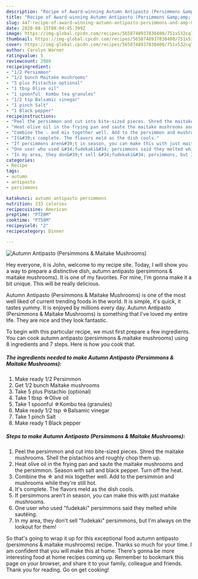 ```yaml
---
description: "Recipe of Award-winning Autumn Antipasto (Persimmons &amp;amp; Maitake Mushrooms)"
title: "Recipe of Award-winning Autumn Antipasto (Persimmons &amp;amp; Maitake Mushrooms)"
slug: 447-recipe-of-award-winning-autumn-antipasto-persimmons-and-amp-maitake-mushrooms
date: 2020-08-15T08:04:45.399Z
image: https://img-global.cpcdn.com/recipes/5658748937830400/751x532cq70/autumn-antipasto-persimmons-maitake-mushrooms-recipe-main-photo.jpg
thumbnail: https://img-global.cpcdn.com/recipes/5658748937830400/751x532cq70/autumn-antipasto-persimmons-maitake-mushrooms-recipe-main-photo.jpg
cover: https://img-global.cpcdn.com/recipes/5658748937830400/751x532cq70/autumn-antipasto-persimmons-maitake-mushrooms-recipe-main-photo.jpg
author: Carolyn Warner
ratingvalue: 5
reviewcount: 2989
recipeingredient:
- "1/2 Persimmon"
- "1/2 bunch Maitake mushrooms"
- "5 plus Pistachio optional"
- "1 tbsp Olive oil"
- "1 spoonful  Kombu tea granules"
- "1/2 tsp Balsamic vinegar"
- "1 pinch Salt"
- "1 Black pepper"
recipeinstructions:
- "Peel the persimmon and cut into bite-sized pieces. Shred the maitake mushrooms. Shell the pistachios and roughly chop them up."
- "Heat olive oil in the frying pan and saute the maitake mushrooms and the persimmon. Season with salt and black pepper. Turn off the heat."
- "Combine the ☆ and mix together well. Add to the persimmon and mushrooms while they&#39;re still hot."
- "It&#39;s complete. The flavors meld as the dish cools."
- "If persimmons aren&#39;t in season, you can make this with just maitake mushrooms."
- "One user who used &#34;fudekaki&#34; persimmons said they melted while sautéing."
- "In my area, they don&#39;t sell &#34;fudekaki&#34; persimmons, but I&#39;m always on the lookout for them!"
categories:
- Recipe
tags:
- autumn
- antipasto
- persimmons

katakunci: autumn antipasto persimmons 
nutrition: 233 calories
recipecuisine: American
preptime: "PT20M"
cooktime: "PT58M"
recipeyield: "2"
recipecategory: Dinner

---
```



![Autumn Antipasto (Persimmons &amp; Maitake Mushrooms)](https://img-global.cpcdn.com/recipes/5658748937830400/751x532cq70/autumn-antipasto-persimmons-maitake-mushrooms-recipe-main-photo.jpg)

Hey everyone, it is John, welcome to my recipe site. Today, I will show you a way to prepare a distinctive dish, autumn antipasto (persimmons &amp; maitake mushrooms). It is one of my favorites. For mine, I'm gonna make it a bit unique. This will be really delicious.



Autumn Antipasto (Persimmons &amp; Maitake Mushrooms) is one of the most well liked of current trending foods in the world. It is simple, it's quick, it tastes yummy. It is enjoyed by millions every day. Autumn Antipasto (Persimmons &amp; Maitake Mushrooms) is something that I've loved my entire life. They are nice and they look fantastic.


To begin with this particular recipe, we must first prepare a few ingredients. You can cook autumn antipasto (persimmons &amp; maitake mushrooms) using 8 ingredients and 7 steps. Here is how you cook that.

<!--inarticleads1-->

##### The ingredients needed to make Autumn Antipasto (Persimmons &amp; Maitake Mushrooms):

1. Make ready 1/2 Persimmon
1. Get 1/2 bunch Maitake mushrooms
1. Take 5 plus Pistachio (optional)
1. Take 1 tbsp ☆Olive oil
1. Take 1 spoonful  ☆Kombu tea (granules)
1. Make ready 1/2 tsp ☆Balsamic vinegar
1. Take 1 pinch Salt
1. Make ready 1 Black pepper




<!--inarticleads2-->

##### Steps to make Autumn Antipasto (Persimmons &amp; Maitake Mushrooms):

1. Peel the persimmon and cut into bite-sized pieces. Shred the maitake mushrooms. Shell the pistachios and roughly chop them up.
1. Heat olive oil in the frying pan and saute the maitake mushrooms and the persimmon. Season with salt and black pepper. Turn off the heat.
1. Combine the ☆ and mix together well. Add to the persimmon and mushrooms while they&#39;re still hot.
1. It&#39;s complete. The flavors meld as the dish cools.
1. If persimmons aren&#39;t in season, you can make this with just maitake mushrooms.
1. One user who used &#34;fudekaki&#34; persimmons said they melted while sautéing.
1. In my area, they don&#39;t sell &#34;fudekaki&#34; persimmons, but I&#39;m always on the lookout for them!




So that's going to wrap it up for this exceptional food autumn antipasto (persimmons &amp; maitake mushrooms) recipe. Thanks so much for your time. I am confident that you will make this at home. There's gonna be more interesting food at home recipes coming up. Remember to bookmark this page on your browser, and share it to your family, colleague and friends. Thank you for reading. Go on get cooking!
